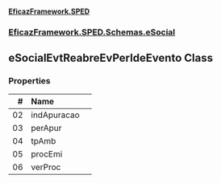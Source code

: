 #### [EficazFramework.SPED](EficazFrameworkSPED.md 'EficazFramework SPED')
### [EficazFramework.SPED.Schemas.eSocial](EficazFramework.SPED.Schemas.eSocial.md 'EficazFramework.SPED.Schemas.eSocial')

## eSocialEvtReabreEvPerIdeEvento Class
### Properties

| # | Name | |
| ---: | :--- | :--- |
| 02 | indApuracao |  |
| 03 | perApur |  |
| 04 | tpAmb |  |
| 05 | procEmi |  |
| 06 | verProc |  |
